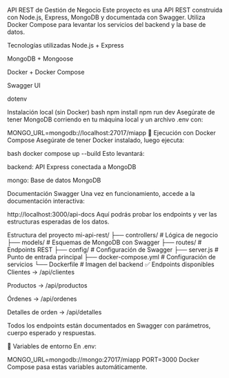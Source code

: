  API REST de Gestión de Negocio
Este proyecto es una API REST construida con Node.js, Express, MongoDB y documentada con Swagger. Utiliza Docker Compose para levantar los servicios del backend y la base de datos.

 Tecnologías utilizadas
Node.js + Express

MongoDB + Mongoose

Docker + Docker Compose

Swagger UI

dotenv

 Instalación local (sin Docker)
bash
npm install
npm run dev
Asegúrate de tener MongoDB corriendo en tu máquina local y un archivo .env con:

MONGO_URL=mongodb://localhost:27017/miapp
🐳 Ejecución con Docker Compose
Asegúrate de tener Docker instalado, luego ejecuta:

bash
docker compose up --build
Esto levantará:

backend: API Express conectada a MongoDB

mongo: Base de datos MongoDB

Documentación Swagger
Una vez en funcionamiento, accede a la documentación interactiva:

http://localhost:3000/api-docs
Aquí podrás probar los endpoints y ver las estructuras esperadas de los datos.

 Estructura del proyecto
mi-api-rest/
├── controllers/        # Lógica de negocio
├── models/             # Esquemas de MongoDB con Swagger
├── routes/             # Endpoints REST
├── config/             # Configuración de Swagger
├── server.js           # Punto de entrada principal
├── docker-compose.yml  # Configuración de servicios
└── Dockerfile          # Imagen del backend
✅ Endpoints disponibles
Clientes → /api/clientes

Productos → /api/productos

Órdenes → /api/ordenes

Detalles de orden → /api/detalles

Todos los endpoints están documentados en Swagger con parámetros, cuerpo esperado y respuestas.

🔐 Variables de entorno
En .env:

MONGO_URL=mongodb://mongo:27017/miapp
PORT=3000
Docker Compose pasa estas variables automáticamente.
